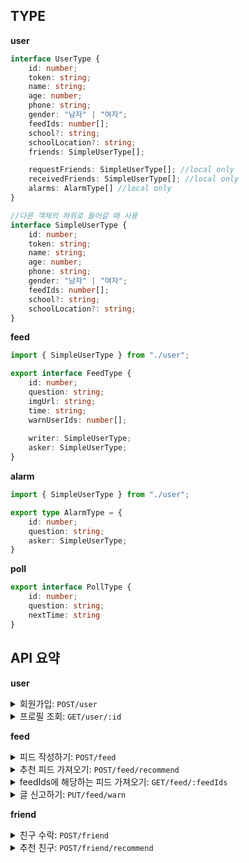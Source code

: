 
## TYPE

**user**

```ts
interface UserType {
    id: number;
    token: string;
    name: string;
    age: number;
    phone: string;
    gender: "남자" | "여자";
    feedIds: number[];
    school?: string;
    schoolLocation?: string;
    friends: SimpleUserType[];

    requestFriends: SimpleUserType[]; //local only
    receivedFriends: SimpleUserType[]; //local only
    alarms: AlarmType[] //local only
}

//다른 객체의 하위로 들어갈 때 사용
interface SimpleUserType {
    id: number;
    token: string;
    name: string;
    age: number;
    phone: string;
    gender: "남자" | "여자";
    feedIds: number[];
    school?: string;
    schoolLocation?: string;
}
```

**feed**

```ts
import { SimpleUserType } from "./user";

export interface FeedType {
    id: number;
    question: string;
    imgUrl: string;
    time: string;
    warnUserIds: number[];
    
    writer: SimpleUserType;
    asker: SimpleUserType;
}
```

**alarm**

```ts
import { SimpleUserType } from "./user";

export type AlarmType = {
    id: number;
    question: string;
    asker: SimpleUserType;
}
```

**poll**

```ts
export interface PollType {
    id: number;
    question: string;
    nextTime: string
}
```

  
## API 요약

**user**  
<details>
<summary>회원가입: <code>POST/user</code></summary>

```ts
req
//Omit<UserType, 'id'| 'feedIds'| 'friends'>

interface req {
    token: string;
    name: string;
    age: number;
    phone: string;
    gender: "남자" | "여자";
    school?: string;
    schoolLocation?: string;
}

res

interface res {
    id: number
}

```
</details>

<details>
<summary>프로필 조회: <code>GET/user/:id</code></summary>

```ts

res
//UserType
interface res {
    id: number;
    token: string;
    name: string;
    age: number;
    phone: string;
    gender: "남자" | "여자";
    feedIds: number[];
    school?: string;
    schoolLocation?: string;
    friends: SimpleUserType[];
}
```
</details>
  
**feed**
<details>
<summary>피드 작성하기: <code>POST/feed</code></summary>

```ts

req
//Omit<FeedType, 'imgUrl' | 'id' | 'warnUserIds' | 'time'>

interface req {
    question: string;
    writer: SimpleUserType;
    asker: SimpleUserType;
}

res

interface res {
  id: number,
  imgUrl: string
}

```


</details>


<details>
<summary>추천 피드 가져오기: <code>POST/feed/recommend</code></summary>

```ts

req

interface req {
    school?: string;
    schoolLocation?: string;
    friends: SimpleUserType[];
}

res
// FeedType[] 
interface res {
    id: number;
    question: string;
    imgUrl: string;
    time: string;
    warnUserIds: number[];
    
    writer: SimpleUserType;
    asker: SimpleUserType;
}[]

```
</details>

<details>
<summary>feedIds에 해당하는 피드 가져오기: <code>GET/feed/:feedIds</code></summary>

```ts

res
// FeedType[]
interface res {
    id: number;
    question: string;
    imgUrl: string;
    time: string;
    warnUserIds: number[];
    
    writer: SimpleUserType;
    asker: SimpleUserType;
}[]

```
</details>

<details>
<summary>글 신고하기: <code>PUT/feed/warn</code></summary>

```ts

req

interface req {
    userId: number
    feedId: number
}


res

```
</details>
  
**friend**  

<details>
<summary>친구 수락: <code>POST/friend</code></summary>

```ts

req

interface req {
    userId: number
    feedId: number
}


res

```
</details>

<details>
<summary>추천 친구: <code>POST/friend/recommend</code></summary>

```ts

req

interface req {
    phoneList: string[];
    school?: string;
    schoolLocation?: string;
    friendIds?: number[];
}


res
//SimpleUserType[]

interface res {
     id: number;
    token: string;
    name: string;
    age: number;
    phone: string;
    gender: "남자" | "여자";
    feedIds: number[];
    school?: string;
    schoolLocation?: string;
}[]

```
</details>



